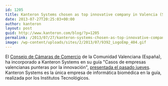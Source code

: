 ```yaml
---
id: 1205
title: Kanteron Systems chosen as top innovative company in Valencia (Spain)
date: 2013-07-27T20:25:03+00:00
author: kanteron
layout: post
guid: http://www.kanteron.com/blog/?p=1205
permalink: /2013/07/27/kanteron-systems-chosen-as-top-innovative-company-in-valencia-spain/
image: /wp-content/uploads/sites/2/2013/07/9392_LogoEmp_404.gif
---
```

El <a title="http://www.camarascv.org" href="http://www.camarascv.org" target="_blank">Consejo de Cámaras de Comercio</a> de la Comunidad Valenciana (España), ha incorporado a Kanteron Systems en su guía "Casos de empresas valencianas punteras por la innovación", <a title="http://marcaespana.es/es/espana-al-dia/203/la-marca-espanya-en-la-comunidad-valenciana" href="http://marcaespana.es/es/espana-al-dia/203/la-marca-espanya-en-la-comunidad-valenciana" target="_blank">presentada el pasado jueves</a>. Kanteron Systems es la única empresa de informática biomédica en la guía, realizada por los Institutos Tecnológicos.